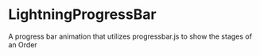 # LightningProgressBar
A progress bar animation that utilizes progressbar.js to show the stages of an Order

